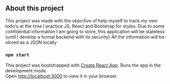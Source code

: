 ## About this project
This project was made with the objective of help myself to track my own todo's at the time I practice JS, React and Bootstrap for styles.
Due to some confidential information I am going to store, this application will be stateless (until I develop a formal backend with its security)
All the information will be stored as a JSON locally

### `npm start`
This project was bootstrapped with [Create React App](https://github.com/facebook/create-react-app).
Runs the app in the development mode.\
Open [http://localhost:3000](http://localhost:3000) to view it in your browser.


